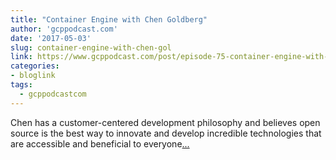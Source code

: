 ```yaml
---
title: "Container Engine with Chen Goldberg"
author: 'gcppodcast.com'
date: '2017-05-03'
slug: container-engine-with-chen-gol
link: https://www.gcppodcast.com/post/episode-75-container-engine-with-chen-goldberg/
categories:
- bloglink
tags:
  - gcppodcastcom
---
```


Chen has a customer-centered development philosophy and believes open source is the best way to innovate and develop incredible technologies that are accessible and beneficial to everyone[... <i class="fas fa-external-link-alt"></i>](https://www.gcppodcast.com/post/episode-75-container-engine-with-chen-goldberg/)

